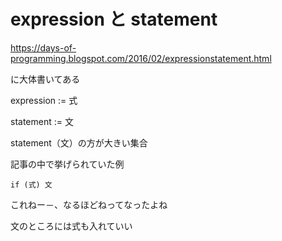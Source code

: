 # expression と statement

https://days-of-programming.blogspot.com/2016/02/expressionstatement.html



に大体書いてある



expression := 式

statement := 文



statement（文）の方が大きい集合



記事の中で挙げられていた例

```
if (式) 文
```



これねー－、なるほどねってなったよね

文のところには式も入れていい